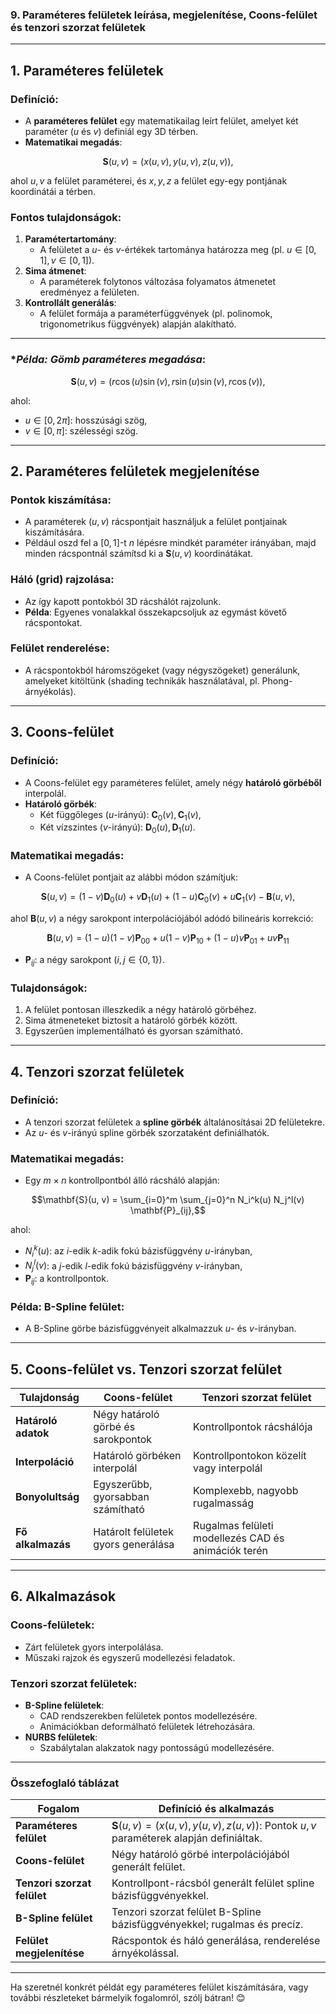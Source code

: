 ### **9. Paraméteres felületek leírása, megjelenítése, Coons-felület és tenzori szorzat felületek**

---

## **1. Paraméteres felületek**

### **Definíció**:
- A **paraméteres felület** egy matematikailag leírt felület, amelyet két paraméter ($u$ és $v$) definiál egy 3D térben.
- **Matematikai megadás**:

$$\mathbf{S}(u, v) = (x(u, v), y(u, v), z(u, v)),$$

ahol $u, v$ a felület paraméterei, és $x, y, z$ a felület egy-egy pontjának koordinátái a térben.

### **Fontos tulajdonságok**:
1. **Paramétertartomány**:
   - A felületet a $u$- és $v$-értékek tartománya határozza meg (pl. $u \in [0, 1], v \in [0, 1]$).
2. **Sima átmenet**:
   - A paraméterek folytonos változása folyamatos átmenetet eredményez a felületen.
3. **Kontrollált generálás**:
   - A felület formája a paraméterfüggvények (pl. polinomok, trigonometrikus függvények) alapján alakítható.

---

### **Példa: Gömb paraméteres megadása*:

$$\mathbf{S}(u, v) = (r \cos(u) \sin(v), r \sin(u) \sin(v), r \cos(v)),$$

ahol:
- $u \in [0, 2\pi]$: hosszúsági szög,
- $v \in [0, \pi]$: szélességi szög.

---

## **2. Paraméteres felületek megjelenítése**

### **Pontok kiszámítása**:
- A paraméterek ($u, v$) rácspontjait használjuk a felület pontjainak kiszámítására.
- Például oszd fel a $[0, 1]$-t $n$ lépésre mindkét paraméter irányában, majd minden rácspontnál számítsd ki a $\mathbf{S}(u, v)$ koordinátákat.

### **Háló (grid) rajzolása**:
- Az így kapott pontokból 3D rácshálót rajzolunk.
- **Példa**: Egyenes vonalakkal összekapcsoljuk az egymást követő rácspontokat.

### **Felület renderelése**:
- A rácspontokból háromszögeket (vagy négyszögeket) generálunk, amelyeket kitöltünk (shading technikák használatával, pl. Phong-árnyékolás).

---

## **3. Coons-felület**

### **Definíció**:
- A Coons-felület egy paraméteres felület, amely négy **határoló görbéből** interpolál.
- **Határoló görbék**:
  - Két függőleges ($u$-irányú): $\mathbf{C}_0(v), \mathbf{C}_1(v)$,
  - Két vízszintes ($v$-irányú): $\mathbf{D}_0(u), \mathbf{D}_1(u)$.

### **Matematikai megadás**:
- A Coons-felület pontjait az alábbi módon számítjuk:
  
$$\mathbf{S}(u, v) = (1-v)\mathbf{D}_0(u) + v\mathbf{D}_1(u) + (1-u)\mathbf{C}_0(v) + u\mathbf{C}_1(v) - \mathbf{B}(u, v),$$

ahol $\mathbf{B}(u, v)$ a négy sarokpont interpolációjából adódó bilineáris korrekció:

$$\mathbf{B}(u, v)=(1-u)(1-v)\mathbf{P}_{00}+u(1-v)\mathbf{P}_{10}+(1-u)v\mathbf{P}_{01}+uv\mathbf{P}_{11}$$

- $\mathbf{P}_{ij}$: a négy sarokpont ($i, j \in \{0, 1\}$).

### **Tulajdonságok**:
1. A felület pontosan illeszkedik a négy határoló görbéhez.
2. Sima átmeneteket biztosít a határoló görbék között.
3. Egyszerűen implementálható és gyorsan számítható.

---

## **4. Tenzori szorzat felületek**

### **Definíció**:
- A tenzori szorzat felületek a **spline görbék** általánosításai 2D felületekre.
- Az $u$- és $v$-irányú spline görbék szorzataként definiálhatók.

### **Matematikai megadás**:
- Egy $m \times n$ kontrollpontból álló rácsháló alapján:
  
$$\mathbf{S}(u, v) = \sum_{i=0}^m \sum_{j=0}^n N_i^k(u) N_j^l(v) \mathbf{P}_{ij},$$

ahol:
- $N_i^k(u)$: az $i$-edik $k$-adik fokú bázisfüggvény $u$-irányban,
- $N_j^l(v)$: a $j$-edik $l$-edik fokú bázisfüggvény $v$-irányban,
- $\mathbf{P}_{ij}$: a kontrollpontok.

### **Példa: B-Spline felület**:
- A B-Spline görbe bázisfüggvényeit alkalmazzuk $u$- és $v$-irányban.

---

## **5. Coons-felület vs. Tenzori szorzat felület**

| **Tulajdonság**            | **Coons-felület**                                                | **Tenzori szorzat felület**                                     |
|----------------------------|-----------------------------------------------------------------|---------------------------------------------------------------|
| **Határoló adatok**         | Négy határoló görbé és sarokpontok                             | Kontrollpontok rácshálója                                     |
| **Interpoláció**            | Határoló görbéken interpolál                                   | Kontrollpontokon közelít vagy interpolál                      |
| **Bonyolultság**            | Egyszerűbb, gyorsabban számítható                             | Komplexebb, nagyobb rugalmasság                               |
| **Fő alkalmazás**           | Határolt felületek gyors generálása                           | Rugalmas felületi modellezés CAD és animációk terén           |

---

## **6. Alkalmazások**

### **Coons-felületek**:
- Zárt felületek gyors interpolálása.
- Műszaki rajzok és egyszerű modellezési feladatok.

### **Tenzori szorzat felületek**:
- **B-Spline felületek**:
  - CAD rendszerekben felületek pontos modellezésére.
  - Animációkban deformálható felületek létrehozására.
- **NURBS felületek**:
  - Szabálytalan alakzatok nagy pontosságú modellezésére.

---

### **Összefoglaló táblázat**

| **Fogalom**                  | **Definíció és alkalmazás**                                                                                     |
|------------------------------|---------------------------------------------------------------------------------------------------------------|
| **Paraméteres felület**       | $\mathbf{S}(u, v) = (x(u, v), y(u, v), z(u, v))$: Pontok $u, v$ paraméterek alapján definiáltak.               |
| **Coons-felület**             | Négy határoló görbé interpolációjából generált felület.                                                        |
| **Tenzori szorzat felület**   | Kontrollpont-rácsból generált felület spline bázisfüggvényekkel.                                               |
| **B-Spline felület**          | Tenzori szorzat felület B-Spline bázisfüggvényekkel; rugalmas és precíz.                                       |
| **Felület megjelenítése**     | Rácspontok és háló generálása, renderelése árnyékolással.                                                     |

---

Ha szeretnél konkrét példát egy paraméteres felület kiszámítására, vagy további részleteket bármelyik fogalomról, szólj bátran! 😊
